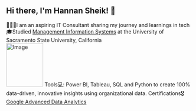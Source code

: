 ## Hi there, I'm Hannan Sheik! 🍵

👩🏽‍💻I am an aspiring IT Consultant sharing my journey and learnings in tech <br/>
🎓Studied [Management Information Systems](https://catalog.csus.edu/colleges/business-administration/information-systems-and-business-analytics/bs-in-business-administration-management-information-systems/) at the University of Sacramento State University, California  <br/>
<img width="100" height="118" alt="Image" src="https://github.com/user-attachments/assets/d1f1323d-96f2-4235-b73c-b0d46509156e" /> Tools💻: Power BI, Tableau, SQL and Python to create 100% data-driven, innovative insights using organizational data.                                                                                                                                                             Certifications🎖️[Google Advanced Data Analytics](https://www.coursera.org/professional-certificates/google-advanced-data-analytics?#courses)
